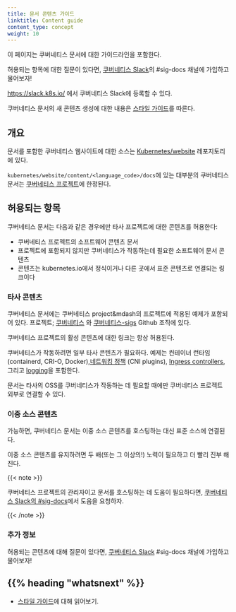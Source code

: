 ```yaml
---
title: 문서 콘텐츠 가이드
linktitle: Content guide
content_type: concept
weight: 10
---
```


<!-- overview -->
이 페이지는 쿠버네티스 문서에 대한 가이드라인을 포함한다.

허용되는 항목에 대한 질문이 있다면, [쿠버네티스 Slack](https://slack.k8s.io/)의 #sig-docs 채널에 가입하고
물어보자! 

https://slack.k8s.io/ 에서 쿠버네티스 Slack에 등록할 수 있다.

쿠버네티스 문서의 새 콘텐츠 생성에 대한 내용은 
[스타일 가이드](/docs/contribute/style/style-guide)를 따른다.



<!-- body -->

## 개요

문서를 포함한 쿠버네티스 웹사이트에 대한 소스는 
[Kubernetes/website](https://github.com/kubernetes/website) 레포지토리에 있다.

`kubernetes/website/content/<language_code>/docs`에 있는 대부분의 쿠버네티스 문서는 [쿠버네티스 프로젝트](https://github.com/kubernetes/kubernetes)에 한정된다.

## 허용되는 항목

쿠버네티스 문서는 다음과 같은 경우에만 타사 프로젝트에 대한 콘텐츠를 허용한다:

- 쿠버네티스 프로젝트의 소프트웨어 콘텐츠 문서
- 프로젝트에 포함되지 않지만 쿠버네티스가 작동하는데 필요한 소프트웨어 문서 콘텐츠
- 콘텐츠는 kubernetes.io에서 정식이거나 다른 곳에서 표준 콘텐츠로 연결되는 링크이다

### 타사 콘텐츠

쿠버네티스 문서에는 쿠버네티스 project&mdash의 프로젝트에 적용된 예제가 포함되어 있다. 
프로젝트; [쿠버네티스](https://github.com/kubernetes) 와 [쿠버네티스-sigs](https://github.com/kubernetes-sigs) Github 조직에 있다. 

쿠버네티스 프로젝트의 활성 콘텐츠에 대한 링크는 항상 허용된다.

쿠버네티스가 작동하려면 일부 타사 콘텐츠가 필요하다. 예제는 컨테이너 런타임(containerd, CRI-O, Docker),[네트워킹 정책](/docs/concepts/extend-kubernetes/compute-storage-net/network-plugins/) (CNI plugins), [Ingress controllers](/docs/concepts/services-networking/ingress-controllers/), 그리고 [logging](/docs/concepts/cluster-administration/logging/)을 포함한다.

문서는 타사의 OSS를 쿠버네티스가 작동하는 데 필요할 때에만 쿠버네티스 프로젝트 외부로 연결할 수 있다. 

### 이중 소스 콘텐츠

가능하면, 쿠버네티스 문서는 이중 소스 콘텐츠를 호스팅하는 대신 표준 소스에 연결된다.

이중 소스 콘텐츠를 유지하려면 두 배(또는 그 이상의!) 노력이 필요하고 더 빨리 진부 해진다.

{{< note >}}

쿠버네티스 프로젝트의 관리자이고 문서를 호스팅하는 데 도움이 필요하다면, [쿠버네티스 Slack의 #sig-docs](https://kubernetes.slack.com/messages/C1J0BPD2M/)에서 도움을 요청하자.

{{< /note >}}

### 추가 정보

허용되는 콘텐츠에 대해 질문이 있다면, [쿠버네티스 Slack](https://slack.k8s.io/) #sig-docs 채널에 가입하고 물어보자!



## {{% heading "whatsnext" %}}

* [스타일 가이드](/docs/contribute/style/style-guide)에 대해 읽어보기.